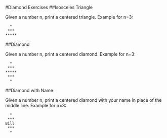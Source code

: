 #Diamond Exercises
##Isosceles Triangle

Given a number n, print a centered triangle. Example for n=3:

```
  *
 ***
*****
````

##Diamond

Given a number n, print a centered diamond. Example for n=3:

```
  *
 ***
*****
 ***
  *
```

##Diamond with Name

Given a number n, print a centered diamond with your name in place of the middle line. Example for n=3:

```
  *
 ***
Bill
 ***
  *
```
